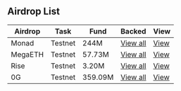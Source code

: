 ##  Airdrop List

| **Airdrop** | **Task**                  | **Fund**                 | **Backed**              | **View**               |
|-------------|---------------------------|--------------------------|-------------------------|------------------------|
| Monad | Testnet               | 244M    | <a href="https://cryptorank.io/ico/monad" target="_blank">View all</a> | [View](airdrop/monad.md)
| MegaETH | Testnet         | 57.73M            | <a href="https://cryptorank.io/drophunting/megaeth-activity254" target="_blank">View all</a>      | [View](airdrop/megaeth.md)
| Rise | Testnet        | 3.20M           | <a href="https://cryptorank.io/ico/rise-chain#funding-rounds" target="_blank">View all</a>      | [View](airdrop/rise.md)
| 0G | Testnet    | 359.09M            | <a href="https://cryptorank.io/ico/0-g-labs#funding-rounds" target="_blank">View all</a> | [View](airdrop/0g.md)     |
